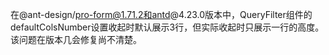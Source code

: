在@ant-design/pro-form@1.71.2和antd@4.23.0版本中，QueryFilter组件的defaultColsNumber设置收起时默认展示3行，但实际收起时只展示一行的高度。该问题在版本几会修复尚不清楚。
